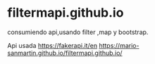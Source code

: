 # filtermapi.github.io
consumiendo api,usando filter ,map y bootstrap.

Api usada https://fakerapi.it/en
https://mario-sanmartin.github.io/filtermapi.github.io/
